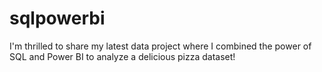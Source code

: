 # sqlpowerbi
I'm thrilled to share my latest data project where I combined the power of SQL and Power BI to analyze a delicious pizza dataset!
